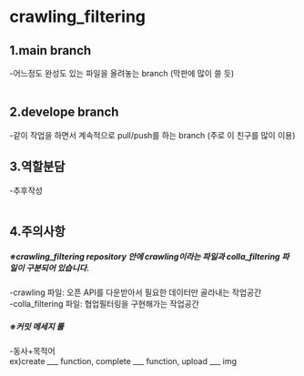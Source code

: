 # crawling_filtering   
## 1.main branch   
-어느정도 완성도 있는 파일을 올려놓는 branch (막판에 많이 쓸 듯)  
<br/>
## 2.develope branch  
-같이 작업을 하면서 계속적으로 pull/push를 하는 branch (주로 이 친구를 많이 이용)
<br/>
## 3.역할분담  
-추후작성  
<br/>  
## 4.주의사항  
##### ※crawling_filtering repository 안에 crawling이라는 파일과 colla_filtering 파일이 구분되어 있습니다.  
-crawling 파일: 오픈 API를 다운받아서 필요한 데이터만 골라내는 작업공간  
-colla_filtering 파일: 협업필터링을 구현해가는 작업공간

##### ※커밋 메세지 룰  
-동사+목적어  
ex)create ___ function, complete ___ function, upload ___ img
